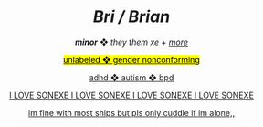 <center><h1><b><em>Bri / Brian</em></b></h1>
<p><b><em>minor</em></b> ❖ <i>they them xe + <a href="https://en.pronouns.page/@bricrowave">more</i></p>
<p><mark>unlabeled ❖ gender nonconforming</mark></p>
<p><u>adhd ❖ autism ❖ bpd</u></p>

<p>I LOVE SONEXE I LOVE SONEXE I LOVE SONEXE I LOVE SONEXE</p>

<p>im fine with most ships but pls only cuddle if im alone,,</p>

</center>
<!---
bricrowave/bricrowave is a ✨ special ✨ repository because its `README.md` (this file) appears on your GitHub profile.
You can click the Preview link to take a look at your changes.
--->
